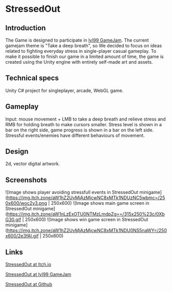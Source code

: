# StressedOut
 
## Introduction
The Game is designed to participate in [lvl99 GameJam](https://itch.io/jam/lv-99-game-jam). The current gamejam theme is "Take a deep breath", so We decided to focus on ideas related to fighting everyday stress in single-player casual gameplay. To make it possible to finish our game in a limited amount of time, the game is created using the Unity engine with entirely self-made art and assets. 

## Technical specs
Unity C# project for singleplayer, arcade, WebGL game.

## Gameplay
Input: mouse movement + LMB to take a deep breath and relieve stress and RMB for holding breath to make cursors smaller. 
Stress level is shown in a bar on the right side, game progress is shown in a bar on the left side.
Stressful events/enemies have different behaviours of movement.

## Design
2d, vector digital artwork.

## Screenshots
![Image shows player avoiding stressfull events in StressedOut minigame](https://img.itch.zone/aW1hZ2UvMjAzMjcwNC8xMTk1NDUzNC5wbmc=/250x600/woc2y3.png | 250x600)
![Image shows main game screen in StressedOut minigame](https://img.itch.zone/aW1nLzExOTU0NTMzLmdpZg==/315x250%23c/0XbG30.gif | 250x600)
![Image shows win game screen in StressedOut minigame](https://img.itch.zone/aW1hZ2UvMjAzMjcwNC8xMTk1NDU0NS5naWY=/250x600/2e3fAl.gif | 250x600)

## Links
[StressedOut at Itch.io](https://pazurek.itch.io/stressedout)

[StressedOut at lvl99 GameJam](https://itch.io/jam/lv-99-game-jam/rate/2032704)

[StressedOut at Github](https://lisiasty-pazurek.github.io/Stressed-out/)
